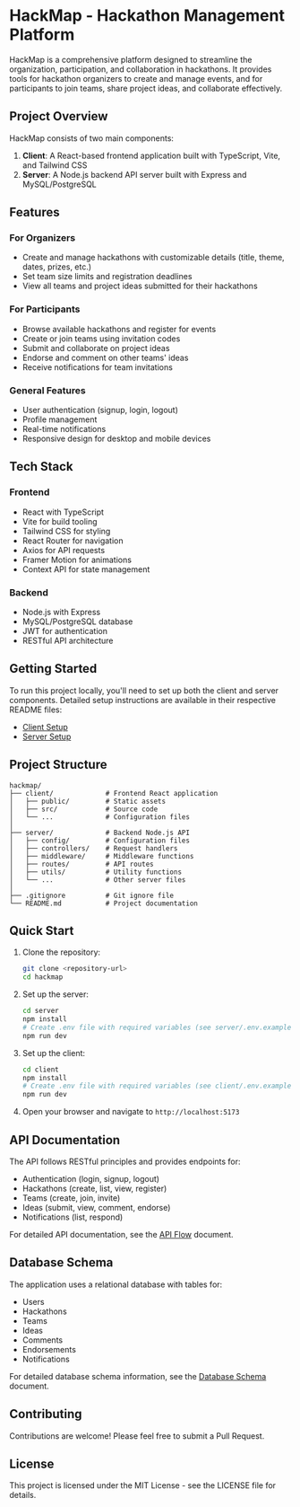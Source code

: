 # HackMap - Hackathon Management Platform

HackMap is a comprehensive platform designed to streamline the organization, participation, and collaboration in hackathons. It provides tools for hackathon organizers to create and manage events, and for participants to join teams, share project ideas, and collaborate effectively.

## Project Overview

HackMap consists of two main components:

1. **Client**: A React-based frontend application built with TypeScript, Vite, and Tailwind CSS
2. **Server**: A Node.js backend API server built with Express and MySQL/PostgreSQL

## Features

### For Organizers
- Create and manage hackathons with customizable details (title, theme, dates, prizes, etc.)
- Set team size limits and registration deadlines
- View all teams and project ideas submitted for their hackathons

### For Participants
- Browse available hackathons and register for events
- Create or join teams using invitation codes
- Submit and collaborate on project ideas
- Endorse and comment on other teams' ideas
- Receive notifications for team invitations

### General Features
- User authentication (signup, login, logout)
- Profile management
- Real-time notifications
- Responsive design for desktop and mobile devices

## Tech Stack

### Frontend
- React with TypeScript
- Vite for build tooling
- Tailwind CSS for styling
- React Router for navigation
- Axios for API requests
- Framer Motion for animations
- Context API for state management

### Backend
- Node.js with Express
- MySQL/PostgreSQL database
- JWT for authentication
- RESTful API architecture

## Getting Started

To run this project locally, you'll need to set up both the client and server components. Detailed setup instructions are available in their respective README files:

- [Client Setup](./client/README.md)
- [Server Setup](./server/README.md)

## Project Structure

```
hackmap/
├── client/             # Frontend React application
│   ├── public/         # Static assets
│   ├── src/            # Source code
│   └── ...             # Configuration files
│
├── server/             # Backend Node.js API
│   ├── config/         # Configuration files
│   ├── controllers/    # Request handlers
│   ├── middleware/     # Middleware functions
│   ├── routes/         # API routes
│   ├── utils/          # Utility functions
│   └── ...             # Other server files
│
├── .gitignore          # Git ignore file
└── README.md           # Project documentation
```

## Quick Start

1. Clone the repository:
   ```bash
   git clone <repository-url>
   cd hackmap
   ```

2. Set up the server:
   ```bash
   cd server
   npm install
   # Create .env file with required variables (see server/.env.example)
   npm run dev
   ```

3. Set up the client:
   ```bash
   cd client
   npm install
   # Create .env file with required variables (see client/.env.example)
   npm run dev
   ```

4. Open your browser and navigate to `http://localhost:5173`

## API Documentation

The API follows RESTful principles and provides endpoints for:
- Authentication (login, signup, logout)
- Hackathons (create, list, view, register)
- Teams (create, join, invite)
- Ideas (submit, view, comment, endorse)
- Notifications (list, respond)

For detailed API documentation, see the [API Flow](./api-flow.md) document.

## Database Schema

The application uses a relational database with tables for:
- Users
- Hackathons
- Teams
- Ideas
- Comments
- Endorsements
- Notifications

For detailed database schema information, see the [Database Schema](./db-schema.md) document.

## Contributing

Contributions are welcome! Please feel free to submit a Pull Request.

## License

This project is licensed under the MIT License - see the LICENSE file for details.

